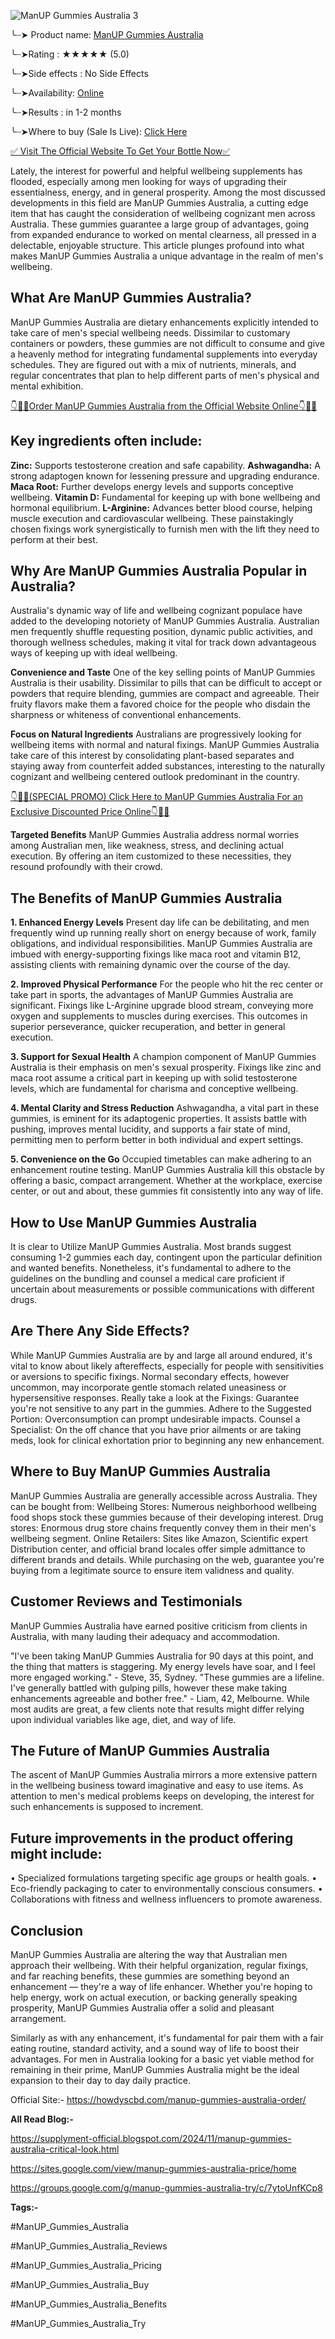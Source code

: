 ![ManUP Gummies Australia 3](https://github.com/user-attachments/assets/5c66d5d0-84e8-4641-a5f7-de1b0d41f42e)


╰┈➤ Product name: [ManUP Gummies Australia](https://howdyscbd.com/manup-gummies-australia-order/)

╰┈➤Rating : ★★★★★ (5.0)

╰┈➤Side effects : No Side Effects

╰┈➤Availability: [Online](https://howdyscbd.com/manup-gummies-australia-order/)

╰┈➤Results : in 1-2 months

╰┈➤Where to buy (Sale Is Live): [Click Here](https://howdyscbd.com/manup-gummies-australia-order/)


[✅ Visit The Official Website To Get Your Bottle Now✅](https://howdyscbd.com/manup-gummies-australia-order/)


Lately, the interest for powerful and helpful wellbeing supplements has flooded, especially among men looking for ways of upgrading their essentialness, energy, and in general prosperity. Among the most discussed developments in this field are ManUP Gummies Australia, a cutting edge item that has caught the consideration of wellbeing cognizant men across Australia. These gummies guarantee a large group of advantages, going from expanded endurance to worked on mental clearness, all pressed in a delectable, enjoyable structure. This article plunges profound into what makes ManUP Gummies Australia a unique advantage in the realm of men's wellbeing.

## What Are ManUP Gummies Australia?

ManUP Gummies Australia are dietary enhancements explicitly intended to take care of men's special wellbeing needs. Dissimilar to customary containers or powders, these gummies are not difficult to consume and give a heavenly method for integrating fundamental supplements into everyday schedules. They are figured out with a mix of nutrients, minerals, and regular concentrates that plan to help different parts of men's physical and mental exhibition.

[👇🥳😍Order ManUP Gummies Australia from the Official Website Online👇🥳😍](https://howdyscbd.com/manup-gummies-australia-order/)


## Key ingredients often include:

**Zinc:** Supports testosterone creation and safe capability.
**Ashwagandha:** A strong adaptogen known for lessening pressure and upgrading endurance.
**Maca Root:** Further develops energy levels and supports conceptive wellbeing.
**Vitamin D:** Fundamental for keeping up with bone wellbeing and hormonal equilibrium.
**L-Arginine:** Advances better blood course, helping muscle execution and cardiovascular wellbeing.
These painstakingly chosen fixings work synergistically to furnish men with the lift they need to perform at their best.

## Why Are ManUP Gummies Australia Popular in Australia?

Australia's dynamic way of life and wellbeing cognizant populace have added to the developing notoriety of ManUP Gummies Australia. Australian men frequently shuffle requesting position, dynamic public activities, and thorough wellness schedules, making it vital for track down advantageous ways of keeping up with ideal wellbeing.

**Convenience and Taste**
One of the key selling points of ManUP Gummies Australia is their usability. Dissimilar to pills that can be difficult to accept or powders that require blending, gummies are compact and agreeable. Their fruity flavors make them a favored choice for the people who disdain the sharpness or whiteness of conventional enhancements.

**Focus on Natural Ingredients**
Australians are progressively looking for wellbeing items with normal and natural fixings. ManUP Gummies Australia take care of this interest by consolidating plant-based separates and staying away from counterfeit added substances, interesting to the naturally cognizant and wellbeing centered outlook predominant in the country.

[👇🥳😍(SPECIAL PROMO) Click Here to ManUP Gummies Australia For an Exclusive Discounted Price Online👇🥳😍](https://howdyscbd.com/manup-gummies-australia-order/)


**Targeted Benefits**
ManUP Gummies Australia address normal worries among Australian men, like weakness, stress, and declining actual execution. By offering an item customized to these necessities, they resound profoundly with their crowd.

## The Benefits of ManUP Gummies Australia

**1. Enhanced Energy Levels**
Present day life can be debilitating, and men frequently wind up running really short on energy because of work, family obligations, and individual responsibilities. ManUP Gummies Australia are imbued with energy-supporting fixings like maca root and vitamin B12, assisting clients with remaining dynamic over the course of the day.

**2. Improved Physical Performance**
For the people who hit the rec center or take part in sports, the advantages of ManUP Gummies Australia are significant. Fixings like L-Arginine upgrade blood stream, conveying more oxygen and supplements to muscles during exercises. This outcomes in superior perseverance, quicker recuperation, and better in general execution.

**3. Support for Sexual Health**
A champion component of ManUP Gummies Australia is their emphasis on men's sexual prosperity. Fixings like zinc and maca root assume a critical part in keeping up with solid testosterone levels, which are fundamental for charisma and conceptive wellbeing.

**4. Mental Clarity and Stress Reduction**
Ashwagandha, a vital part in these gummies, is eminent for its adaptogenic properties. It assists battle with pushing, improves mental lucidity, and supports a fair state of mind, permitting men to perform better in both individual and expert settings.

**5. Convenience on the Go**
Occupied timetables can make adhering to an enhancement routine testing. ManUP Gummies Australia kill this obstacle by offering a basic, compact arrangement. Whether at the workplace, exercise center, or out and about, these gummies fit consistently into any way of life.

## How to Use ManUP Gummies Australia

It is clear to Utilize ManUP Gummies Australia. Most brands suggest consuming 1-2 gummies each day, contingent upon the particular definition and wanted benefits. Nonetheless, it's fundamental to adhere to the guidelines on the bundling and counsel a medical care proficient if uncertain about measurements or possible communications with different drugs.

## Are There Any Side Effects?

While ManUP Gummies Australia are by and large all around endured, it's vital to know about likely aftereffects, especially for people with sensitivities or aversions to specific fixings. Normal secondary effects, however uncommon, may incorporate gentle stomach related uneasiness or hypersensitive responses.
Really take a look at the Fixings: Guarantee you're not sensitive to any part in the gummies.
Adhere to the Suggested Portion: Overconsumption can prompt undesirable impacts.
Counsel a Specialist: On the off chance that you have prior ailments or are taking meds, look for clinical exhortation prior to beginning any new enhancement.

## Where to Buy ManUP Gummies Australia 

ManUP Gummies Australia are generally accessible across Australia. They can be bought from:
Wellbeing Stores: Numerous neighborhood wellbeing food shops stock these gummies because of their developing interest.
Drug stores: Enormous drug store chains frequently convey them in their men's wellbeing segment.
Online Retailers: Sites like Amazon, Scientific expert Distribution center, and official brand locales offer simple admittance to different brands and details.
While purchasing on the web, guarantee you're buying from a legitimate source to ensure item validness and quality.

## Customer Reviews and Testimonials

ManUP Gummies Australia have earned positive criticism from clients in Australia, with many lauding their adequacy and accommodation.

"I've been taking ManUP Gummies Australia for 90 days at this point, and the thing that matters is staggering. My energy levels have soar, and I feel more engaged working." - Steve, 35, Sydney.
"These gummies are a lifeline. I've generally battled with gulping pills, however these make taking enhancements agreeable and bother free." - Liam, 42, Melbourne.
While most audits are great, a few clients note that results might differ relying upon individual variables like age, diet, and way of life.

## The Future of ManUP Gummies Australia 

The ascent of ManUP Gummies Australia mirrors a more extensive pattern in the wellbeing business toward imaginative and easy to use items. As attention to men's medical problems keeps on developing, the interest for such enhancements is supposed to increment.

## Future improvements in the product offering might include:

•	Specialized formulations targeting specific age groups or health goals.
•	Eco-friendly packaging to cater to environmentally conscious consumers.
•	Collaborations with fitness and wellness influencers to promote awareness.

## Conclusion

ManUP Gummies Australia are altering the way that Australian men approach their wellbeing. With their helpful organization, regular fixings, and far reaching benefits, these gummies are something beyond an enhancement — they're a way of life enhancer. Whether you're hoping to help energy, work on actual execution, or backing generally speaking prosperity, ManUP Gummies Australia offer a solid and pleasant arrangement.

Similarly as with any enhancement, it's fundamental for pair them with a fair eating routine, standard activity, and a sound way of life to boost their advantages. For men in Australia looking for a basic yet viable method for remaining in their prime, ManUP Gummies Australia might be the ideal expansion to their day to day daily practice.

Official Site:- https://howdyscbd.com/manup-gummies-australia-order/

**All Read Blog:-**

https://supplyment-official.blogspot.com/2024/11/manup-gummies-australia-critical-look.html

https://sites.google.com/view/manup-gummies-australia-price/home 

https://groups.google.com/g/manup-gummies-australia-try/c/7ytoUnfKCp8 

**Tags:-**

#ManUP_Gummies_Australia

#ManUP_Gummies_Australia_Reviews

#ManUP_Gummies_Australia_Pricing

#ManUP_Gummies_Australia_Buy

#ManUP_Gummies_Australia_Benefits

#ManUP_Gummies_Australia_Try
